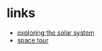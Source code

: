 # links

 - [exploring the solar system](https://docs.google.com/presentation/d/19psDtkNFXJWsWNjvTb0kRTNa19Q2hgf6A2WsmTL6GC4)
 - [space tour](https://docs.google.com/presentation/d/1L2Q6_U1LStJ0rw8zqK5eNEMOM0yUrD5sKfmyMud1ME8/edit?usp=sharing)
